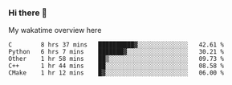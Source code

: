 ### Hi there 👋

<!--
**Jassy930/Jassy930** is a ✨ _special_ ✨ repository because its `README.md` (this file) appears on your GitHub profile.

Here are some ideas to get you started:

- 🔭 I’m currently working on ...
- 🌱 I’m currently learning ...
- 👯 I’m looking to collaborate on ...
- 🤔 I’m looking for help with ...
- 💬 Ask me about ...
- 📫 How to reach me: ...
- 😄 Pronouns: ...
- ⚡ Fun fact: ...
-->

My wakatime overview here
<!--START_SECTION:waka-->
```text
C        8 hrs 37 mins   ██████████▓░░░░░░░░░░░░░░   42.61 % 
Python   6 hrs 7 mins    ███████▓░░░░░░░░░░░░░░░░░   30.21 % 
Other    1 hr 58 mins    ██▒░░░░░░░░░░░░░░░░░░░░░░   09.73 % 
C++      1 hr 44 mins    ██░░░░░░░░░░░░░░░░░░░░░░░   08.58 % 
CMake    1 hr 12 mins    █▓░░░░░░░░░░░░░░░░░░░░░░░   06.00 % 
```
<!--END_SECTION:waka-->
